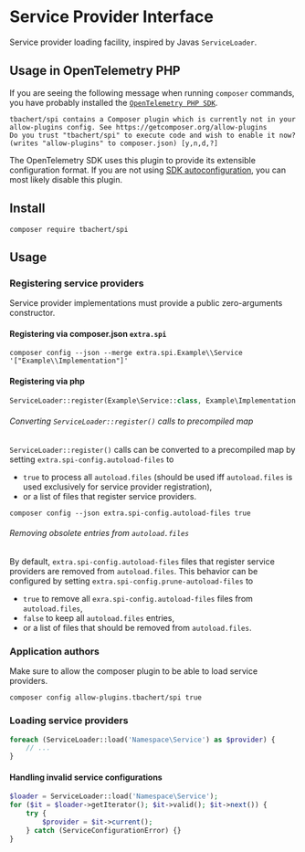 # Service Provider Interface

Service provider loading facility, inspired by Javas `ServiceLoader`.

## Usage in OpenTelemetry PHP

If you are seeing the following message when running `composer` commands, you have probably installed the
[`OpenTelemetry PHP SDK`](https://github.com/opentelemetry-php/sdk).

```
tbachert/spi contains a Composer plugin which is currently not in your allow-plugins config. See https://getcomposer.org/allow-plugins
Do you trust "tbachert/spi" to execute code and wish to enable it now? (writes "allow-plugins" to composer.json) [y,n,d,?] 
```

The OpenTelemetry SDK uses this plugin to provide its extensible configuration format. If you are not using
[SDK autoconfiguration](https://opentelemetry.io/docs/languages/php/sdk/#autoloading), you can most likely disable this
plugin.

## Install

```shell
composer require tbachert/spi
```

## Usage

### Registering service providers

Service provider implementations must provide a public zero-arguments constructor.

#### Registering via composer.json `extra.spi`

```shell
composer config --json --merge extra.spi.Example\\Service '["Example\\Implementation"]'
```

#### Registering via php

```php
ServiceLoader::register(Example\Service::class, Example\Implementation::class);
```

###### Converting `ServiceLoader::register()` calls to precompiled map

`ServiceLoader::register()` calls can be converted to a precompiled map by setting `extra.spi-config.autoload-files` to
- `true` to process all `autoload.files` (should be used iff `autoload.files` is used exclusively for service
provider registration),
- or a list of files that register service providers.

```shell
composer config --json extra.spi-config.autoload-files true
```

###### Removing obsolete entries from `autoload.files`

By default, `extra.spi-config.autoload-files` files that register service providers are removed from
`autoload.files`. This behavior can be configured by setting `extra.spi-config.prune-autoload-files` to
- `true` to remove all `exra.spi-config.autoload-files` files from `autoload.files`,
- `false` to keep all `autoload.files` entries,
- or a list of files that should be removed from `autoload.files`.

### Application authors

Make sure to allow the composer plugin to be able to load service providers.

```shell
composer config allow-plugins.tbachert/spi true
```

### Loading service providers

```php
foreach (ServiceLoader::load('Namespace\Service') as $provider) {
    // ...
}
```

#### Handling invalid service configurations

```php
$loader = ServiceLoader::load('Namespace\Service');
for ($it = $loader->getIterator(); $it->valid(); $it->next()) {
    try {
        $provider = $it->current();
    } catch (ServiceConfigurationError) {}
}
```
